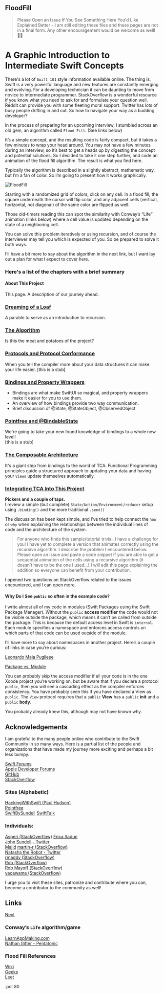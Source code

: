 ## FloodFill
>Please Open an Issue If You See Something Here You'd Like Explained Better - I am still editing these files and these pages are not in a final form. Any other encouragement would be welcome as well!  🙏🏻

# A Graphic Introduction to Intermediate Swift Concepts

There's a lot of `Swift 101` style information available online. The thing is, Swift is a very powerful language and new features are constantly emerging and evolving. For a developing technician it can be daunting to move from novice to intermediate programmer. StackOverflow is a wonderful resource if you know what you need to ask for and formulate your question well. Reddit can provide you with some fleeting moral support. Twitter has lots of busy people drifting in and out. So how to navigate your way as a budding developer?

In the process of preparing for an upcoming interview, I stumbled across an old gem, an algorithm called `Flood Fill`.  (See links below)

It’s a simple concept, and the resulting code is fairly compact, but it takes a few minutes to wrap your head around.  You may not have a few minutes during an interview, so it’s best to get a heads up by digesting the concept and potential solutions. So I decided to take it one step further, and code an animation of the flood fill algorithm. The result is what you find here.

Typically the algorithm is described in a slightly abstract, mathematic way, but I’m a fan of color. So I’m going to present how it works graphically.

![FloodFill](./FloodFillAllegro.gif)

Starting with a randomized grid of colors, click on any cell.  In a flood fill, the square underneath the cursor will flip color, and any adjacent cells (vertical, horizontal, not diagonal) of the same color are flipped as well.

Those old-timers reading this can spot the similarity with Conway’s “Life” animation (links below) where a cell value is updated depending on the state of a neighboring cell.

You can solve this problem iteratively or using recursion, and of course the interviewer may tell you which is expected of you. So be prepared to solve it both ways.

I’ll have a bit more to say about the algorithm in the next link, but I want lay out a plan for what I expect to cover here.

### Here's a list of the chapters with a brief summary

#### About This Project
   This page. A description of our journey ahead.
   
### [Dreaming of a Loaf](./01-DreamingOfALoaf.md)
   A parable to serve as an introduction to recursion.
   
### [The Algorithm](./02-TheAlgorithm.md)
   Is this the meat and potatoes of the project?
   
### [Protocols and Protocol Conformance](03-ProtocolsAndProtocolConformance.md)
   When you tell the compiler more about your data structures it can make your life easier.
   [this is a stub]

### [Bindings and Property Wrappers](04-BindingsAndPropertyWrappers.md)
- Bindings are what make SwiftUI so magical, and property wrappers make it easier for you to use them. 
- An overview of how bindings provide two way communication.
- Brief discussion of @State, @StateObject, @ObservedObject

### [Pointfree and @BindableState](05-APropertyWrapperFromPointFree-BindableState.md)
   We're going to take your new found knowledge of bindings to a whole new level!  
    [this is a stub]

### [The Composable Architecture](06-TheComposableArchitecture.md)
   It's a giant step from bindings to the world of TCA.
   Functional Programming principles guide a structured approach to updating your data and having your `Views` update themselves automatically.
   
### [Integrating TCA Into This Project](07-IntegratingTCA.md)

**Pickers and a couple of taps.**  
I review a simple (but complete) `State/Action/Environment/reducer` setup using `.binding()` and the more traditional `.send()`   

The discussion has been kept simple, and I’ve tried to help connect the `how` or `why` when explaining the relationships between the individual lines of code and the architecture of the system.

>For anyone who finds this sample/tutorial trivial, I have a challenge for you!  I have yet to complete a version that animates correctly using the recursive algorithm.  I describe the problem I encountered below. Please open an issue and paste a code snippet if you are able to get a sequential animation of the cells using a recursive algorithm (it doesn’t have to be the one I used…) I will edit this page explaining the addition so everyone can benefit from your contribution.

I opened two questions on StackOverflow related to the issues encountered, and I can open more.

#### Why Do I See `public` so often in the example code?
 
I write almost all of my code in modules (Swift Packages using the Swift Package Manager). Without the `public` **access modifier** the code would not be visible outside the package, which means it can’t be called from outside the package. This is because the default access level in Swift is `internal`.  
Each module specifies a namespace and enforces access controls on which parts of that code can be used outside of the module.

I’ll have more to say about namespaces in another project. Here’s a couple of links in case you’re curious:

[Leonardo Maia Pugliese](https://holyswift.app/introduction-to-app-modularisation-with-swift-package-manager-a-tale-to-be-told)

[Package vs. Module](https://stackoverflow.com/questions/39499281/what-is-the-difference-between-a-swift-package-and-a-module)

You can probably skip the access modifier if all your code is in the one Xcode project you’re working on, but be aware that if you declare a protocol `public`, then you will see a cascading effect as the compiler enforces consistency. You have probably seen this if you have declared a View as `public`. The `View` protocol requires that a `public` **View** has a `public` **init** and a `public` **body**.

You probably already knew this, although may not have known why.

## Acknowledgements

I am grateful to the many people online who contribute to the Swift Community in so many ways.
Here is a partial list of the people and organizations that have made my journey more exciting and perhaps a bit less bumpy.

[Swift Forums](https://forums.swift.org)  
[Apple Developer Forums](https://developer.apple.com/forums/)  
[GitHub](https://github.com)  
[StackOverflow](https://stackoverflow.com)  

### Sites (Alphabetic)
[HackingWithSwift (Paul Hudson)](https://www.hackingwithswift.com)   
[Pointfree](https://www.pointfree.co)  
[SwiftBySundell](https://www.swiftbysundell.com/)
[SwiftTalk](https://talk.objc.io)  

### Individuals:
[Asperi (StackOverflow)](https://stackoverflow.com/users/12299030/asperi) 
[Erica Sadun](https://twitter.com/ericasadun)  
[John Sundell - Twitter](https://twitter.com/johnsundell)  
[Majid](https://twitter.com/mecid)
[martin-r (StackOverflow)](https://stackoverflow.com/users/1187415/martin-r)  
[Natasha the Robot - Twitter](https://twitter.com/NatashaTheRobot)  
[rmaddy (StackOverflow)](https://stackoverflow.com/users/1226963/rmaddy)  
[Rob (StackOverflow)](https://stackoverflow.com/users/1271826/rob)    
[Rob Mayoff (StackOverflow)](https://stackoverflow.com/users/77567/rob-mayoff)  
[vacawama (StackOverflow)](https://stackoverflow.com/users/1630618/vacawama)  

I urge you to visit these sites, patronize and contribute where you can, become a contributor to the community as well!


## Links

[Next](./01-DreamingOfALoaf.md)

### Conway’s `Life` algorithm/game

[LearnAppMaking.com](https://learnappmaking.com/game-of-life-in-swift-how-to/)  
[Nathan Gitter - Pentatonic](https://github.com/nathangitter/PentatonicGameOfLife)  

### Flood Fill References

[Wiki](https://en.wikipedia.org/wiki/Flood_fill)  
[Geeks](https://www.geeksforgeeks.org/flood-fill-algorithm-implement-fill-paint/)  
[Leet](https://leetcode.com/problems/flood-fill/)  

.pct 80
